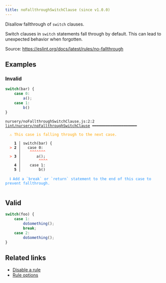 ```yaml
---
title: noFallthroughSwitchClause (since v1.0.0)
---
```



Disallow fallthrough of `switch` clauses.

Switch clauses in `switch` statements fall through by default.
This can lead to unexpected behavior when forgotten.

Source: https://eslint.org/docs/latest/rules/no-fallthrough

## Examples

### Invalid

```jsx
switch(bar) {
	case 0:
		a();
	case 1:
		b()
}
```

<pre class="language-text"><code class="language-text">nursery/noFallthroughSwitchClause.js:2:2 <a href="https://biomejs.dev/linter/rules/no-fallthrough-switch-clause">lint/nursery/noFallthroughSwitchClause</a> ━━━━━━━━━━━━━━━━━━━━

<strong><span style="color: Orange;">  </span></strong><strong><span style="color: Orange;">⚠</span></strong> <span style="color: Orange;">This case is falling through to the next case.</span>
  
    <strong>1 │ </strong>switch(bar) {
<strong><span style="color: Tomato;">  </span></strong><strong><span style="color: Tomato;">&gt;</span></strong> <strong>2 │ </strong>	case 0:
   <strong>   │ </strong>	<strong><span style="color: Tomato;">^</span></strong><strong><span style="color: Tomato;">^</span></strong><strong><span style="color: Tomato;">^</span></strong><strong><span style="color: Tomato;">^</span></strong><strong><span style="color: Tomato;">^</span></strong><strong><span style="color: Tomato;">^</span></strong><strong><span style="color: Tomato;">^</span></strong>
<strong><span style="color: Tomato;">  </span></strong><strong><span style="color: Tomato;">&gt;</span></strong> <strong>3 │ </strong>		a();
   <strong>   │ </strong>		<strong><span style="color: Tomato;">^</span></strong><strong><span style="color: Tomato;">^</span></strong><strong><span style="color: Tomato;">^</span></strong><strong><span style="color: Tomato;">^</span></strong>
    <strong>4 │ </strong>	case 1:
    <strong>5 │ </strong>		b()
  
<strong><span style="color: rgb(38, 148, 255);">  </span></strong><strong><span style="color: rgb(38, 148, 255);">ℹ</span></strong> <span style="color: rgb(38, 148, 255);">Add a `break` or `return` statement to the end of this case to prevent fallthrough.</span>
  
</code></pre>

## Valid

```jsx
switch(foo) {
	case 1:
		doSomething();
		break;
	case 2:
		doSomething();
}
```

## Related links

- [Disable a rule](/linter/#disable-a-lint-rule)
- [Rule options](/linter/#rule-options)
